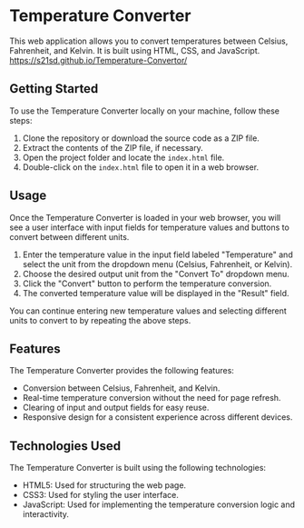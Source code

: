 # Temperature Converter

This web application allows you to convert temperatures between Celsius, Fahrenheit, and Kelvin. It is built using HTML, CSS, and JavaScript.
https://s21sd.github.io/Temperature-Convertor/

## Getting Started

To use the Temperature Converter locally on your machine, follow these steps:

1. Clone the repository or download the source code as a ZIP file.
2. Extract the contents of the ZIP file, if necessary.
3. Open the project folder and locate the `index.html` file.
4. Double-click on the `index.html` file to open it in a web browser.

## Usage

Once the Temperature Converter is loaded in your web browser, you will see a user interface with input fields for temperature values and buttons to convert between different units.

1. Enter the temperature value in the input field labeled "Temperature" and select the unit from the dropdown menu (Celsius, Fahrenheit, or Kelvin).
2. Choose the desired output unit from the "Convert To" dropdown menu.
3. Click the "Convert" button to perform the temperature conversion.
4. The converted temperature value will be displayed in the "Result" field.

You can continue entering new temperature values and selecting different units to convert to by repeating the above steps.

## Features

The Temperature Converter provides the following features:

- Conversion between Celsius, Fahrenheit, and Kelvin.
- Real-time temperature conversion without the need for page refresh.
- Clearing of input and output fields for easy reuse.
- Responsive design for a consistent experience across different devices.

## Technologies Used

The Temperature Converter is built using the following technologies:

- HTML5: Used for structuring the web page.
- CSS3: Used for styling the user interface.
- JavaScript: Used for implementing the temperature conversion logic and interactivity.

